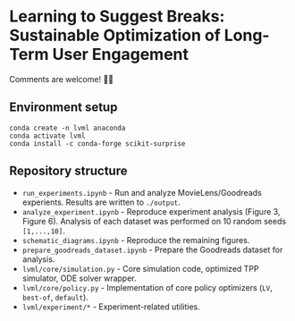 # Learning to Suggest Breaks: Sustainable Optimization of Long-Term User Engagement

Comments are welcome! 🦊🐇

## Environment setup
```
conda create -n lvml anaconda
conda activate lvml
conda install -c conda-forge scikit-surprise
```

## Repository structure
* `run_experiments.ipynb` - Run and analyze MovieLens/Goodreads experients. Results are written to `./output`.
* `analyze_experiment.ipynb` - Reproduce experiment analysis (Figure 3, Figure 6). Analysis of each dataset was performed on 10 random seeds `[1,...,10]`.
* `schematic_diagrams.ipynb` - Reproduce the remaining figures.
* `prepare_goodreads_dataset.ipynb` - Prepare the Goodreads dataset for analysis.
* `lvml/core/simulation.py` - Core simulation code, optimized TPP simulator, ODE solver wrapper.
* `lvml/core/policy.py` - Implementation of core policy optimizers (`LV`, `best-of`, `default`).
* `lvml/experiment/*` - Experiment-related utilities. 
